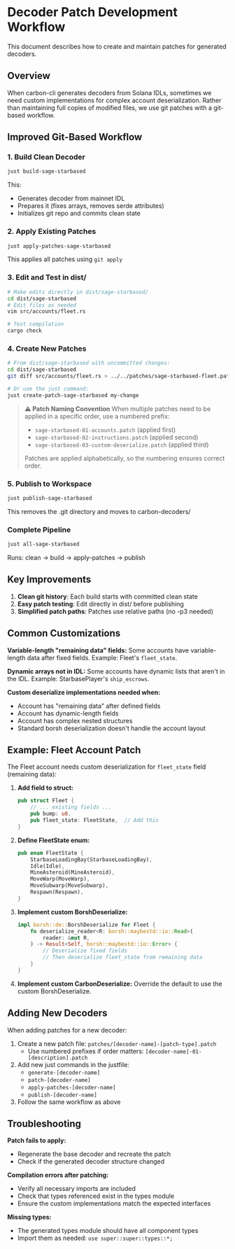 # Decoder Patch Development Workflow

This document describes how to create and maintain patches for generated decoders.

## Overview

When carbon-cli generates decoders from Solana IDLs, sometimes we need custom implementations for complex account deserialization. Rather than maintaining full copies of modified files, we use git patches with a git-based workflow.

## Improved Git-Based Workflow

### 1. Build Clean Decoder
```bash
just build-sage-starbased
```
This:
- Generates decoder from mainnet IDL
- Prepares it (fixes arrays, removes serde attributes)
- Initializes git repo and commits clean state

### 2. Apply Existing Patches
```bash
just apply-patches-sage-starbased
```
This applies all patches using `git apply`

### 3. Edit and Test in dist/
```bash
# Make edits directly in dist/sage-starbased/
cd dist/sage-starbased
# Edit files as needed
vim src/accounts/fleet.rs

# Test compilation
cargo check
```

### 4. Create New Patches
```bash
# From dist/sage-starbased with uncommitted changes:
cd dist/sage-starbased
git diff src/accounts/fleet.rs > ../../patches/sage-starbased-fleet.patch

# Or use the just command:
just create-patch-sage-starbased my-change
```

> **⚠️ Patch Naming Convention**
> When multiple patches need to be applied in a specific order, use a numbered prefix:
> - `sage-starbased-01-accounts.patch` (applied first)
> - `sage-starbased-02-instructions.patch` (applied second)
> - `sage-starbased-03-custom-deserialize.patch` (applied third)
>
> Patches are applied alphabetically, so the numbering ensures correct order.

### 5. Publish to Workspace
```bash
just publish-sage-starbased
```
This removes the .git directory and moves to carbon-decoders/

### Complete Pipeline
```bash
just all-sage-starbased
```
Runs: clean → build → apply-patches → publish

## Key Improvements

1. **Clean git history**: Each build starts with committed clean state
2. **Easy patch testing**: Edit directly in dist/ before publishing
3. **Simplified patch paths**: Patches use relative paths (no -p3 needed)

## Common Customizations

**Variable-length "remaining data" fields:**
Some accounts have variable-length data after fixed fields. Example: Fleet's `fleet_state`.

**Dynamic arrays not in IDL:**
Some accounts have dynamic lists that aren't in the IDL. Example: StarbasePlayer's `ship_escrows`.

**Custom deserialize implementations needed when:**
- Account has "remaining data" after defined fields
- Account has dynamic-length fields
- Account has complex nested structures
- Standard borsh deserialization doesn't handle the account layout

## Example: Fleet Account Patch

The Fleet account needs custom deserialization for `fleet_state` field (remaining data):

1. **Add field to struct:**
   ```rust
   pub struct Fleet {
       // ... existing fields ...
       pub bump: u8,
       pub fleet_state: FleetState,  // Add this
   }
   ```

2. **Define FleetState enum:**
   ```rust
   pub enum FleetState {
       StarbaseLoadingBay(StarbaseLoadingBay),
       Idle(Idle),
       MineAsteroid(MineAsteroid),
       MoveWarp(MoveWarp),
       MoveSubwarp(MoveSubwarp),
       Respawn(Respawn),
   }
   ```

3. **Implement custom BorshDeserialize:**
   ```rust
   impl borsh::de::BorshDeserialize for Fleet {
       fn deserialize_reader<R: borsh::maybestd::io::Read>(
           reader: &mut R,
       ) -> Result<Self, borsh::maybestd::io::Error> {
           // Deserialize fixed fields
           // Then deserialize fleet_state from remaining data
       }
   }
   ```

4. **Implement custom CarbonDeserialize:**
   Override the default to use the custom BorshDeserialize.

## Adding New Decoders

When adding patches for a new decoder:

1. Create a new patch file: `patches/[decoder-name]-[patch-type].patch`
   - Use numbered prefixes if order matters: `[decoder-name]-01-[description].patch`
2. Add new just commands in the justfile:
   - `generate-[decoder-name]`
   - `patch-[decoder-name]`
   - `apply-patches-[decoder-name]`
   - `publish-[decoder-name]`
3. Follow the same workflow as above

## Troubleshooting

**Patch fails to apply:**
- Regenerate the base decoder and recreate the patch
- Check if the generated decoder structure changed

**Compilation errors after patching:**
- Verify all necessary imports are included
- Check that types referenced exist in the types module
- Ensure the custom implementations match the expected interfaces

**Missing types:**
- The generated types module should have all component types
- Import them as needed: `use super::super::types::*;`
